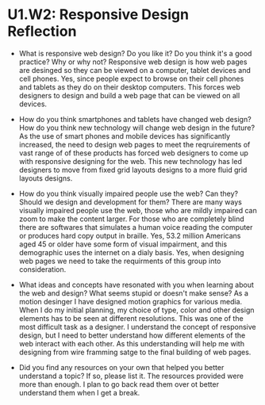 # U1.W2: Responsive Design Reflection

* What is responsive web design? Do you like it?  Do you think it's a good practice? Why or why not?
  Responsive web design is how web pages are desinged so they can be viewed on a computer, tablet devices and cell phones. Yes, since people expect to browse on their cell phones and tablets as they do on their desktop computers.  This forces web designers to design and build a web page that can be viewed on all devices.


* How do you think smartphones and tablets have changed web design? How do you think new technology will change web design in the future?
As the use of smart phones and mobile devices has significantly increased, the need to design web pages to meet the reqruirements of vast range of of these products has forced web designers to come up with responsive designing for the web.  This new technology has led designers to move from fixed grid layouts designs to a more fluid grid layouts designs.

* How do you think visually impaired people use the web? Can they? Should we design and development for them?
There are many ways visually impaired people use the web, those who are mildly impaired can zoom to make the content larger.  For those who are completely blind there are softwares that simulates a human voice reading the computer or produces hard copy output in braille.  Yes, 53.2 million Americans aged 45 or older have some form of visual impairment, and this demographic uses the internet on a dialy basis.  Yes, when designing web pages we need to take the requirments of this group into consideration.


* What ideas and concepts have resonated with you when learning about the web and design? What seems stupid or doesn't make sense?
As a motion desinger I have designed motion graphics for various media.  When I do my initial planning, my choice of type, color and other design elements has to be seen at different resolutions.  This was one of the most difficult task as a designer.  I understand the concept of responsive design, but I need to better understand how different elements of the web interact with each other.  As this understanding will help me with designing from wire framming satge to the final building of web pages.


* Did you find any resources on your own that helped you better understand a topic? If so, please list it.
The resources provided were more than enough.  I plan to go back read them over ot better understand them when I get a break.  